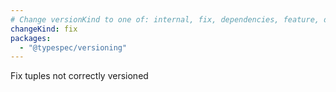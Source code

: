```yaml
---
# Change versionKind to one of: internal, fix, dependencies, feature, deprecation, breaking
changeKind: fix
packages:
  - "@typespec/versioning"
---
```


Fix tuples not correctly versioned
